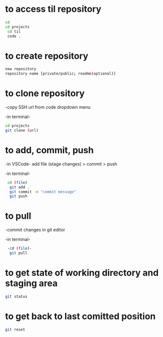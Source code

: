 

# to access til repository

```bash
cd 
cd projects
 cd til 
 code .
```

# to create repository

```bash
new repository 
repository name [private/public; readme(optional)]
```

# to clone repository

-copy SSH url from code dropdown menu

 -in terminal-
  ```bash
  cd projects 
  git clone (url)
  ```

# to add, commit, push

-in VSCode-
  add file (stage changes) > commit > push

-in terminal-
  ```bash  
   cd (file)
    git add .
    git commit -m "commit message"
    git push
   ``` 

# to pull

-commit changes in git editor

  -in terminal-
  ```bash
   -cd (file)-
    git pull
  ``` 

# to get state of working directory and staging area

```bash
git status
```

# to get back to last comitted position
```bash
git reset
```

